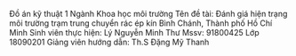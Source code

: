 Đồ án kỹ thuật 1
Ngành Khoa học môi trường
Tên đề tài: Đánh giá hiện trạng môi trường trạm trung chuyển rác ép kín Bình Chánh, Thành phố Hồ Chí Minh
Sinh viên thực hiện: Lý Nguyễn Minh Thư
Mssv: 91800425
Lớp 18090201
Giảng viên hướng dẫn: Th.S Đặng Mỹ Thanh
